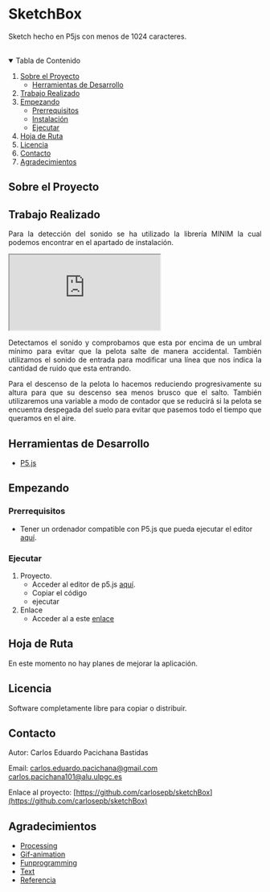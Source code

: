 # SketchBox
Sketch hecho en P5js con menos de 1024 caracteres.
<!-- PROJECT LOGO -->
<br/>


<!-- TABLE OF CONTENTS -->
<details open="open">
  <summary>Tabla de Contenido</summary>
  <ol>
    <li>
      <a href="#sobre-el-proyecto">Sobre el Proyecto</a>
      <ul>
        <li><a href="#herramientas-de-desarrollo">Herramientas de Desarrollo</a></li>
      </ul>
    </li>
    <li><a href="#trabajo-realizado">Trabajo Realizado</a></li>
    <li>
      <a href="#empezando">Empezando</a>
      <ul>
        <li><a href="#prerrequisitos">Prerrequisitos</a></li>
        <li><a href="#instalación">Instalación</a></li>
        <li><a href="#ejecutar">Ejecutar</a></li>
      </ul>
    </li>
    <li><a href="#hoja-de-ruta">Hoja de Ruta</a></li>
    <li><a href="#licencia">Licencia</a></li>
    <li><a href="#contacto">Contacto</a></li>
    <li><a href="#agradecimientos">Agradecimientos</a></li>
  </ol>
</details>



<!-- ABOUT THE PROJECT -->
## Sobre el Proyecto
## Trabajo Realizado
<p align="justify">
Para la detección del sonido se ha utilizado la librería MINIM la cual podemos encontrar en el apartado de instalación.
</p>

<iframe src="https://editor.p5js.org/carlosepb/embed/wG4uOxnR7"></iframe>

<p align="justify">
Detectamos el sonido y comprobamos que esta por encima de un umbral mínimo para evitar que la pelota salte de manera accidental. También utilizamos el sonido de entrada para modificar una línea que nos indica la cantidad de ruido que esta entrando.
</p>

<p align="justify">
Para el descenso de la pelota lo hacemos reduciendo progresivamente su altura para que su descenso sea menos brusco que el salto. También utilizaremos una variable a modo de contador que se reducirá si la pelota se encuentra despegada del suelo para evitar que pasemos todo el tiempo que queramos en el aire.
</p>

## Herramientas de Desarrollo

* [P5.js](https://editor.p5js.org/)

<!-- GETTING STARTED -->
## Empezando

### Prerrequisitos

* Tener un ordenador compatible con P5.js que pueda ejecutar el editor [aquí](https://editor.p5js.org/).

### Ejecutar

1. Proyecto.
    * Acceder al editor de p5.js [aquí](https://editor.p5js.org/).
    * Copiar el código
    * ejecutar
2. Enlace
    * Acceder al a este [enlace](https://editor.p5js.org/carlosepb/present/wG4uOxnR7)
 
<!-- ROADMAP -->
## Hoja de Ruta

En este momento no hay planes de mejorar la aplicación.

<!-- LICENSE -->
## Licencia

Software completamente libre para copiar o distribuir.

<!-- CONTACT -->
## Contacto

Autor: Carlos Eduardo Pacichana Bastidas

Email: carlos.eduardo.pacichana@gmail.com  carlos.pacichana101@alu.ulpgc.es

Enlace al proyecto: [https://github.com/carlosepb/sketchBox](https://github.com/carlosepb/sketchBox)

<!-- ACKNOWLEDGEMENTS -->
## Agradecimientos
* [Processing](https://processing.org/)
* [Gif-animation](https://github.com/extrapixel/gif-animation)
* [Funprogramming](https://funprogramming.org/)
* [Text](https://processing.org/reference/text_.html)
* [Referencia](https://p5js.org/es/reference/)
